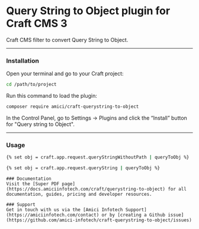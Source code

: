 # Query String to Object plugin for Craft CMS 3

Craft CMS filter to convert Query String to Object.

---
### Installation
Open your terminal and go to your Craft project:

```bash
cd /path/to/project
```
Run this command to load the plugin:

```bash
composer require amici/craft-querystring-to-object
```

In the Control Panel, go to Settings → Plugins and click the “Install” button for "Query string to Object".

---
### Usage
```bash
{% set obj = craft.app.request.queryStringWithoutPath | queryToObj %}
```

```bash
{% set obj = craft.app.request.queryString | queryToObj %}
```


```
### Documentation
Visit the [Super PDF page](https://docs.amiciinfotech.com/craft/querystring-to-object) for all documentation, guides, pricing and developer resources.

### Support
Get in touch with us via the [Amici Infotech Support](https://amiciinfotech.com/contact) or by [creating a Github issue](https://github.com/amici-infotech/craft-querystring-to-object/issues)
